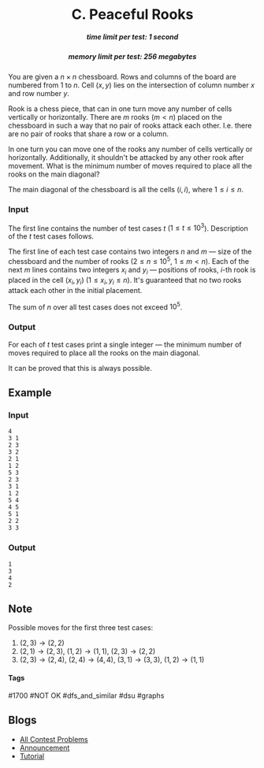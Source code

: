 <h1 style='text-align: center;'> C. Peaceful Rooks</h1>

<h5 style='text-align: center;'>time limit per test: 1 second</h5>
<h5 style='text-align: center;'>memory limit per test: 256 megabytes</h5>

You are given a $n \times n$ chessboard. Rows and columns of the board are numbered from $1$ to $n$. Cell $(x, y)$ lies on the intersection of column number $x$ and row number $y$.

Rook is a chess piece, that can in one turn move any number of cells vertically or horizontally. There are $m$ rooks ($m < n$) placed on the chessboard in such a way that no pair of rooks attack each other. I.e. there are no pair of rooks that share a row or a column.

In one turn you can move one of the rooks any number of cells vertically or horizontally. Additionally, it shouldn't be attacked by any other rook after movement. What is the minimum number of moves required to place all the rooks on the main diagonal?

The main diagonal of the chessboard is all the cells $(i, i)$, where $1 \le i \le n$.

### Input

The first line contains the number of test cases $t$ ($1 \leq t \leq 10^3$). Description of the $t$ test cases follows.

The first line of each test case contains two integers $n$ and $m$ — size of the chessboard and the number of rooks ($2 \leq n \leq 10^5$, $1 \leq m < n$). Each of the next $m$ lines contains two integers $x_i$ and $y_i$ — positions of rooks, $i$-th rook is placed in the cell $(x_i, y_i)$ ($1 \leq x_i, y_i \leq n$). It's guaranteed that no two rooks attack each other in the initial placement.

The sum of $n$ over all test cases does not exceed $10^5$.

### Output

For each of $t$ test cases print a single integer — the minimum number of moves required to place all the rooks on the main diagonal.

It can be proved that this is always possible.

## Example

### Input


```text
4
3 1
2 3
3 2
2 1
1 2
5 3
2 3
3 1
1 2
5 4
4 5
5 1
2 2
3 3
```
### Output


```text
1
3
4
2
```
## Note

Possible moves for the first three test cases:

1. $(2, 3) \to (2, 2)$
2. $(2, 1) \to (2, 3)$, $(1, 2) \to (1, 1)$, $(2, 3) \to (2, 2)$
3. $(2, 3) \to (2, 4)$, $(2, 4) \to (4, 4)$, $(3, 1) \to (3, 3)$, $(1, 2) \to (1, 1)$


#### Tags 

#1700 #NOT OK #dfs_and_similar #dsu #graphs 

## Blogs
- [All Contest Problems](../Technocup_2021_-_Elimination_Round_3.md)
- [Announcement](../blogs/Announcement.md)
- [Tutorial](../blogs/Tutorial.md)
